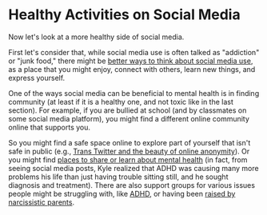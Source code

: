 # Healthy Activities on Social Media

Now let's look at a more healthy side of social media.

First let's consider that, while social media use is often talked as "addiction" or "junk food," there might be [better ways to think about social media use](https://amandabaughan.medium.com/make-peace-with-social-media-113877582006), as a place that you might enjoy, connect with others, learn new things, and express yourself.

One of the ways social media can be beneficial to mental health is in finding community (at least if it is a healthy one, and not toxic like in the last section). For example, if you are bullied at school (and by classmates on some social media platform), you might find a different online community online that supports you.

So you might find a safe space online to explore part of yourself that isn't safe in public (e.g., [Trans Twitter and the beauty of online anonymity](https://www.vox.com/culture/21432987/trans-twitter-reddit-online-anonymity)). Or you might find [places to share or learn about mental health](https://www.npr.org/2019/11/13/779015105/social-media-has-become-a-place-to-talk-about-mental-illness-but-is-that-helpful) (in fact, from seeing social media posts, Kyle realized that ADHD was causing many more problems his life than just having trouble sitting still, and he sought diagnosis and treatment). There are also support groups for various issues people might be struggling with, like [ADHD](https://www.facebook.com/groups/778098019379268), or having been [raised by narcissistic parents](https://www.reddit.com/r/raisedbynarcissists/).
